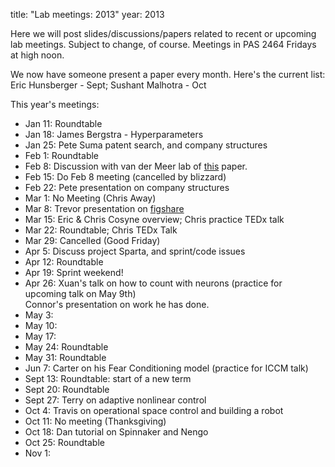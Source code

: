 title: "Lab meetings: 2013"
year: 2013

Here we will post slides/discussions/papers related to recent or upcoming lab meetings.  Subject to change, of course.  Meetings in PAS 2464 Fridays at high noon.

We now have someone present a paper every month. Here's the current list: Eric Hunsberger  - Sept; Sushant Malhotra - Oct

This year's meetings:

- Jan 11: Roundtable
- Jan 18: James Bergstra - Hyperparameters
- Jan 25: Pete Suma patent search, and company structures 
- Feb 1: Roundtable
- Feb 8: Discussion with van der Meer lab of [this](http://ctnsrv.uwaterloo.ca/cnrglab/sites/ctnsrv.uwaterloo.ca.cnrglab/files/files/PNAS-2010-Van%20De%20Ville-18179-84.pdf) paper.
- Feb 15: Do Feb 8 meeting (cancelled by blizzard)
- Feb 22: Pete presentation on company structures
- Mar 1: No Meeting (Chris Away)
- Mar 8: Trevor presentation on <a href="http://figshare.com">figshare</a>
- Mar 15: Eric & Chris Cosyne overview;  Chris practice TEDx talk
- Mar 22: Roundtable; Chris TEDx Talk
- Mar 29: Cancelled (Good Friday)
- Apr 5: Discuss project Sparta, and sprint/code issues
- Apr 12: Roundtable
- Apr 19: Sprint weekend!
- Apr 26: Xuan's talk on how to count with neurons (practice for upcoming talk on May 9th)<br>
  Connor's presentation on work he has done.
- May 3:
- May 10:
- May 17:
- May 24: Roundtable
- May 31: Roundtable
- Jun 7: Carter on his Fear Conditioning model (practice for ICCM talk)
- Sept 13: Roundtable: start of a new term
- Sept 20: Roundtable
- Sept 27: Terry on adaptive nonlinear control
- Oct 4: Travis on operational space control and building a robot
- Oct 11: No meeting (Thanksgiving)
- Oct 18: Dan tutorial on Spinnaker and Nengo 
- Oct 25: Roundtable
- Nov 1:
